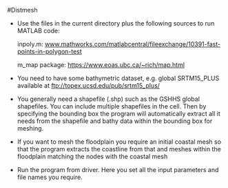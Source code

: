 #Distmesh
- Use the files in the current directory plus the following sources to run MATLAB code:

  inpoly.m: www.mathworks.com/matlabcentral/fileexchange/10391-fast-points-in-polygon-test 

  m_map package: https://www.eoas.ubc.ca/~rich/map.html

- You need to have some bathymetric dataset, e.g. global SRTM15_PLUS available at ftp://topex.ucsd.edu/pub/srtm15_plus/

- You generally need a shapefile (.shp) such as the GSHHS global shapefiles. You can include multiple shapefiles in the cell. Then by specifying the bounding box the program will automatically extract all it needs from the shapefile and bathy data within the bounding box for meshing.

- If you want to mesh the floodplain you require an initial coastal mesh so that the program extracts the coastline from that and meshes within the floodplain matching the nodes with the coastal mesh

- Run the program from driver. Here you set all the input parameters and file names you require.  
